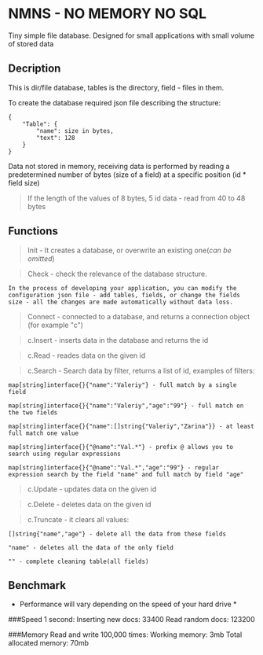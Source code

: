 # NMNS - NO MEMORY NO SQL

Tiny simple file database. Designed for small applications with small volume of stored data

## Decription
This is dir/file database, tables is the directory, field - files in them.

To create the database required json file describing the structure:

	{
		"Table": {
			"name": size in bytes,
			"text": 128
		}
	}

Data not stored in memory, receiving data is performed by reading a predetermined number of bytes (size of a field) at a specific position (id * field size)

> If the length of the values of 8 bytes, 5 id data - read from 40 to 48 bytes


## Functions

> Init - It creates a database, or overwrite an existing one(*can be omitted*)

> Check - check the relevance of the database structure. 

	In the process of developing your application, you can modify the configuration json file - add tables, fields, or change the fields size - all the changes are made automatically without data loss.

> Connect - connected to a database, and returns a connection object (for example "c")

> c.Insert - inserts data in the database and returns the id

> c.Read - reades data on the given id

> c.Search - Search data by filter, returns a list of id, examples of filters:

	map[string]interface{}{"name":"Valeriy"} - full match by a single field

	map[string]interface{}{"name":"Valeriy","age":"99"} - full match on the two fields

	map[string]interface{}{"name":[]string{"Valeriy","Zarina"}} - at least full match one value

	map[string]interface{}{"@name":"Val.*"} - prefix @ allows you to search using regular expressions

	map[string]interface{}{"@name":"Val.*","age":"99"} - regular expression search by the field "name" and full match by field "age"

> c.Update - updates data on the given id

> c.Delete - deletes data on the given id

> c.Truncate - it clears all values:
	
	[]string{"name","age"} - delete all the data from these fields
	
	"name" - deletes all the data of the only field

	"" - complete cleaning table(all fields)

## Benchmark

* Performance will vary depending on the speed of your hard drive *

###Speed
	1 second:
		Inserting new docs: 33400
		Read random docs: 123200

###Memory
	Read and write 100,000 times:
		Working memory: 3mb
		Total allocated memory: 70mb
